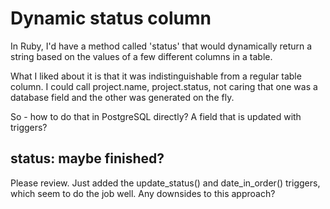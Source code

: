 # Dynamic status column

In Ruby, I'd have a method called 'status' that would dynamically return a string based on the values of a few different columns in a table.

What I liked about it is that it was indistinguishable from a regular table column.  I could call project.name, project.status, not caring that one was a database field and the other was generated on the fly.

So - how to do that in PostgreSQL directly?  A field that is updated with triggers?


## status: maybe finished?

Please review.  Just added the update_status() and date_in_order() triggers, which seem to do the job well.  Any downsides to this approach?


